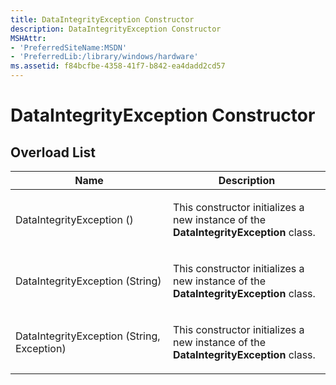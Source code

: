 ```yaml
---
title: DataIntegrityException Constructor
description: DataIntegrityException Constructor
MSHAttr:
- 'PreferredSiteName:MSDN'
- 'PreferredLib:/library/windows/hardware'
ms.assetid: f84bcfbe-4358-41f7-b842-ea4dadd2cd57
---
```


# DataIntegrityException Constructor


## <span id="Overload_List"></span><span id="overload_list"></span><span id="OVERLOAD_LIST"></span>Overload List


<table>
<colgroup>
<col width="50%" />
<col width="50%" />
</colgroup>
<thead>
<tr class="header">
<th>Name</th>
<th>Description</th>
</tr>
</thead>
<tbody>
<tr class="odd">
<td><p>DataIntegrityException ()</p></td>
<td><p>This constructor initializes a new instance of the <strong>DataIntegrityException</strong> class.</p></td>
</tr>
<tr class="even">
<td><p>DataIntegrityException (String)</p></td>
<td><p>This constructor initializes a new instance of the <strong>DataIntegrityException</strong> class.</p></td>
</tr>
<tr class="odd">
<td><p>DataIntegrityException (String, Exception)</p></td>
<td><p>This constructor initializes a new instance of the <strong>DataIntegrityException</strong> class.</p></td>
</tr>
</tbody>
</table>

 

 

 







